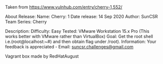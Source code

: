 Taken from https://www.vulnhub.com/entry/cherry-1,552/ 

About Release:
    Name: Cherry: 1
    Date release: 14 Sep 2020
    Author: SunCSR Team
    Series: Cherry

Description:
    Difficulty: Easy
    Tested: VMware Workstation 15.x Pro (This works better with VMware rather than VirtualBox)
    Goal: Get the root shell i.e.(root@localhost:~#) and then obtain flag under /root).
    Information: Your feedback is appreciated - Email: suncsr.challenges@gmail.com

Vagrant box made by RedHatAugust
